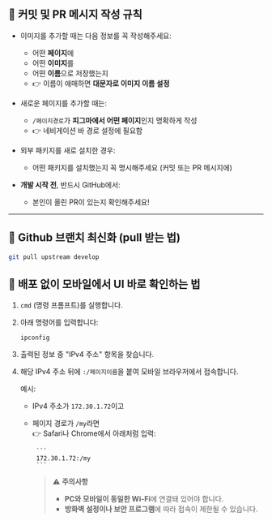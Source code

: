 ## 📌 커밋 및 PR 메시지 작성 규칙

- 이미지를 추가할 때는 다음 정보를 꼭 작성해주세요:

  - 어떤 **페이지**에
  - 어떤 **이미지**를
  - 어떤 **이름**으로 저장했는지
  - 👉 이름이 애매하면 **대문자로 이미지 이름 설정**

- 새로운 페이지를 추가할 때는:

  - `/페이지경로`가 **피그마에서 어떤 페이지**인지 명확하게 작성
  - 👉 네비게이션 바 경로 설정에 필요함

- 외부 패키지를 새로 설치한 경우:

  - 어떤 패키지를 설치했는지 꼭 명시해주세요 (커밋 또는 PR 메시지에)

- **개발 시작 전**, 반드시 GitHub에서:
  - 본인이 올린 PR이 있는지 확인해주세요!

---

## 🔄 Github 브랜치 최신화 (pull 받는 법)

```bash
git pull upstream develop
```

## 📱 배포 없이 모바일에서 UI 바로 확인하는 법

1.  `cmd` (명령 프롬프트)를 실행합니다.
2.  아래 명령어를 입력합니다:

    ```bash
    ipconfig
    ```

3.  출력된 정보 중 "IPv4 주소" 항목을 찾습니다.
4.  해당 IPv4 주소 뒤에 `:/페이지이름`을 붙여 모바일 브라우저에서 접속합니다.

    예시:

    - IPv4 주소가 `172.30.1.72`이고
    - 페이지 경로가 `/my`라면  
       👉 Safari나 Chrome에서 아래처럼 입력:

           ```
           172.30.1.72:/my
           ```

      > ⚠️ **주의사항**
      >
      > - **PC와 모바일이 동일한 Wi-Fi**에 연결돼 있어야 합니다.
      > - **방화벽 설정이나 보안 프로그램**에 따라 접속이 제한될 수 있습니다.
